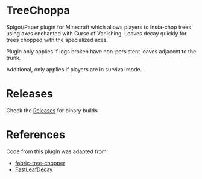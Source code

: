 # TreeChoppa

Spigot/Paper plugin for Minecraft which allows players to insta-chop trees using axes enchanted with Curse of Vanishing.
Leaves decay quickly for trees chopped with the specialized axes.

Plugin only applies if logs broken have non-persistent leaves adjacent to the trunk.

Additional, only applies if players are in survival mode.

# Releases
Check the [Releases](https://github.com/kfitzgerald/treechoppa/releases) for binary builds

# References 
Code from this plugin was adapted from:
* [fabric-tree-chopper](https://github.com/magneticflux-/fabric-tree-chopper)
* [FastLeafDecay](https://github.com/StarTux/FastLeafDecay)

